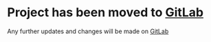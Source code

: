# Project has been moved to [GitLab](https://gitlab.com/WoofHybrid/itemshopgui)
Any further updates and changes will be made on [GitLab](https://gitlab.com/WoofHybrid/itemshopgui)

